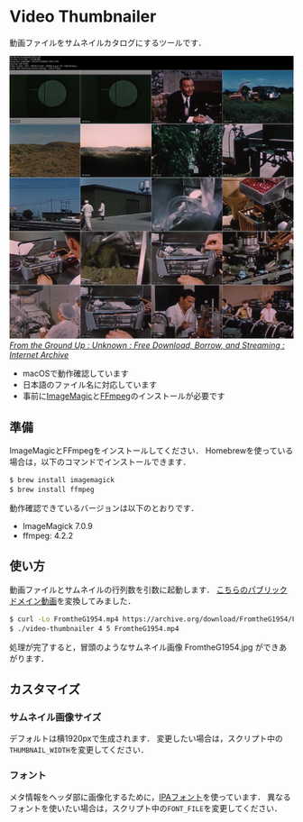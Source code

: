 # Video Thumbnailer

動画ファイルをサムネイルカタログにするツールです．

![](FromtheG1954.jpg) 
<cite> [From the Ground Up : Unknown : Free Download, Borrow, and Streaming : Internet Archive](https://archive.org/details/FromtheG1954)</cite>

* macOSで動作確認しています
* 日本語のファイル名に対応しています
* 事前に[ImageMagic](https://imagemagick.org/index.php)と[FFmpeg](https://ffmpeg.org/)のインストールが必要です

## 準備

ImageMagicとFFmpegをインストールしてください．
Homebrewを使っている場合は，以下のコマンドでインストールできます．

```bash
$ brew install imagemagick
$ brew install ffmpeg
```

動作確認できているバージョンは以下のとおりです．

* ImageMagick 7.0.9
* ffmpeg: 4.2.2

## 使い方

動画ファイルとサムネイルの行列数を引数に起動します．
[こちらのパブリックドメイン動画](https://archive.org/details/FromtheG1954)を変換してみました．

```bash
$ curl -Lo FromtheG1954.mp4 https://archive.org/download/FromtheG1954/FromtheG1954.mp4
$ ./video-thumbnailer 4 5 FromtheG1954.mp4
```

処理が完了すると，冒頭のようなサムネイル画像 FromtheG1954.jpg ができあがります．

## カスタマイズ

### サムネイル画像サイズ

デフォルトは横1920pxで生成されます．
変更したい場合は，スクリプト中の`THUMBNAIL_WIDTH`を変更してください．

### フォント

メタ情報をヘッダ部に画像化するために，[IPAフォント](https://ipafont.ipa.go.jp/old/ipafont/download.html)を使っています．
異なるフォントを使いたい場合は，スクリプト中の`FONT_FILE`を変更してください．

